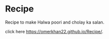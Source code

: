 # Recipe
Recipe to make Halwa poori and cholay ka salan.

click here https://omerkhan22.github.io/Recipe/.
